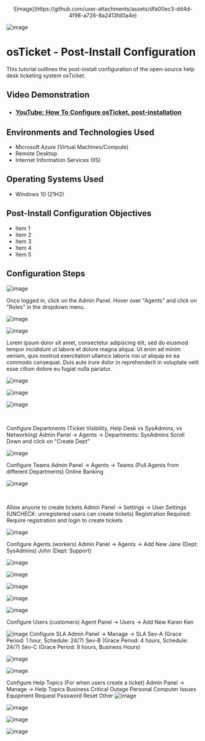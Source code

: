 <p align="center">
![image](https://github.com/user-attachments/assets/dfa00ec3-dd4d-4f98-a726-8a2413fd0a4e)

![image](https://github.com/user-attachments/assets/cfc17c51-b39c-47c4-be95-4e5f2193cee8)

</p>

<h1>osTicket - Post-Install Configuration</h1>
This tutorial outlines the post-install configuration of the open-source help desk ticketing system osTicket.<br />


<h2>Video Demonstration</h2>

- ### [YouTube: How To Configure osTicket, post-installation](https://www.youtube.com)

<h2>Environments and Technologies Used</h2>

- Microsoft Azure (Virtual Machines/Compute)
- Remote Desktop
- Internet Information Services (IIS)

<h2>Operating Systems Used </h2>

- Windows 10</b> (21H2)

<h2>Post-Install Configuration Objectives</h2>

- Item 1
- Item 2
- Item 3
- Item 4
- Item 5

<h2>Configuration Steps</h2>

<p>
  
![image](https://github.com/user-attachments/assets/35ed2ee0-61f2-40b8-b9d5-40e543960232)

Once logged in, click on the Admin Panel. Hover over "Agents" and click on "Roles" in the dropdown menu.

![image](https://github.com/user-attachments/assets/0a4e6631-3769-4a2d-a508-2fbdc8926024)

![image](https://github.com/user-attachments/assets/f1be395a-51f0-4efd-8e4d-5016329ef64c)
</p>
<p>
Lorem ipsum dolor sit amet, consectetur adipiscing elit, sed do eiusmod tempor incididunt ut labore et dolore magna aliqua. Ut enim ad minim veniam, quis nostrud exercitation ullamco laboris nisi ut aliquip ex ea commodo consequat. Duis aute irure dolor in reprehenderit in voluptate velit esse cillum dolore eu fugiat nulla pariatur.

  
![image](https://github.com/user-attachments/assets/f1be395a-51f0-4efd-8e4d-5016329ef64c)

![image](https://github.com/user-attachments/assets/dfa00ec3-dd4d-4f98-a726-8a2413fd0a4e)

![image](https://github.com/user-attachments/assets/cfc17c51-b39c-47c4-be95-4e5f2193cee8)
</p>
<br />

<p>
Configure Departments (Ticket Visibility, Help Desk vs SysAdmins, vs Networking)
Admin Panel -> Agents -> Departments: SysAdmins Scroll Down and click on "Create Dept"

![image](https://github.com/user-attachments/assets/800de400-b713-4650-ac53-4bb73fa23098)



</p>
<p>
Configure Teams
Admin Panel -> Agents -> Teams (Pull Agents from different Departments)
Online Banking
  
![image](https://github.com/user-attachments/assets/674bf63e-fe07-43b0-a09b-f681af226e8d)

</p>
<br />

<p>
Allow anyone to create tickets
Admin Panel -> Settings -> User Settings (UNCHECK: unregistered users can create tickets)
Registration Required: Require registration and login to create tickets 
  
![image](https://github.com/user-attachments/assets/dd2ec249-a992-4e4e-9a47-2431de3a4370)

  

</p>
<p>
Configure Agents (workers)
Admin Panel -> Agents -> Add New
Jane (Dept: SysAdmins)
John (Dept: Support)


![image](https://github.com/user-attachments/assets/27ca31ea-0330-433a-9425-0c3779741ab3)

![image](https://github.com/user-attachments/assets/c121180c-ed82-4538-949e-53fd19015996)

![image](https://github.com/user-attachments/assets/9b1c4c36-ff1a-4c00-bb92-e31eee6618e3)

![image](https://github.com/user-attachments/assets/feea6614-6e21-47fb-ad31-907e96827168)

![image](https://github.com/user-attachments/assets/344d42bc-9e3c-47bd-bdaa-279f002210c2)

Configure Users (customers)
Agent Panel -> Users -> Add New
Karen
Ken

![image](https://github.com/user-attachments/assets/4108f81f-b269-42ee-9da9-fb1e64018b53)
Configure SLA
Admin Panel -> Manage -> SLA
Sev-A (Grace Period: 1 hour, Schedule: 24/7)
Sev-B (Grace Period: 4 hours, Schedule: 24/7)
Sev-C (Grace Period: 8 hours, Business Hours)


![image](https://github.com/user-attachments/assets/1ae05756-c177-4bda-a900-00ded20214af)

![image](https://github.com/user-attachments/assets/651a762e-7d0e-40c9-b48a-771995e86de2)

Configure Help Topics (For when users create a ticket)
Admin Panel -> Manage -> Help Topics
Business Critical Outage
Personal Computer Issues
Equipment Request
Password Reset
Other
![image](https://github.com/user-attachments/assets/6d4c1731-0cca-40c7-8768-c25d9dbaad16)

![image](https://github.com/user-attachments/assets/78051ee8-bb0a-44f4-890a-743915b64542)

![image](https://github.com/user-attachments/assets/dcd882cd-9009-4dbb-8c0f-bf8253c806f6)

![image](https://github.com/user-attachments/assets/842c9a6f-ebb8-40e5-95fb-89d60adb7a6e)


</p>
<br />
